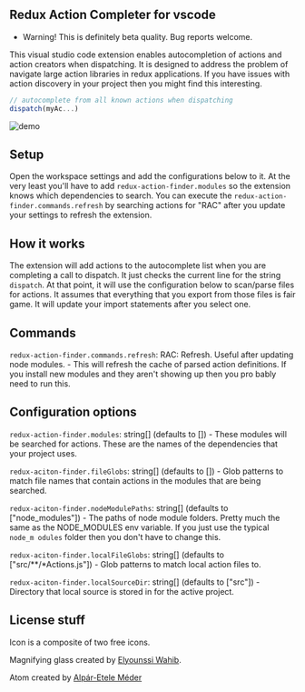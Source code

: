 ## Redux Action Completer for vscode 

* Warning! This is definitely beta quality. Bug reports welcome.

This visual studio code extension enables autocompletion of actions and action creators when dispatching. It is designed to address the problem of navigate large action libraries in redux applications. If you have issues with action discovery in your project then you might find this interesting.

```javascript
// autocomplete from all known actions when dispatching
dispatch(myAc...)
```

![demo](https://fat.gfycat.com/InfantileEquatorialAmbushbug.gif)

## Setup

Open the workspace settings and add the configurations below to it. At the very least you'll have to add `redux-action-finder.modules` so the extension knows which dependencies to search. You can execute the `redux-action-finder.commands.refresh` by searching actions for "RAC" after you update your settings to refresh the extension.

## How it works

The extension will add actions to the autocomplete list when you are completing a call to dispatch. It just checks the current line for the string `dispatch`. At that point, it will use the configuration below to scan/parse files for actions. It assumes that everything that you export from those files is fair game. It will update your import statements after you select one.

## Commands

`redux-action-finder.commands.refresh`: RAC: Refresh. Useful after updating node modules. - This will refresh the cache of parsed action definitions. If you install new modules and they aren't showing up then you pro
bably need to run this.


## Configuration options

`redux-action-finder.modules`: string[] (defaults to []) - These modules will be searched for actions. These are the names of the dependencies that your project uses.

`redux-aciton-finder.fileGlobs`: string[] (defaults to []) - Glob patterns to match file names that contain actions in the modules that are being searched.

`redux-aciton-finder.nodeModulePaths`: string[] (defaults to ["node_modules"]) - The paths of node module folders. Pretty much the same as the NODE_MODULES env variable. If you just use the typical `node_m
odules` folder then you don't have to change this.

`redux-aciton-finder.localFileGlobs`: string[] (defaults to ["src/**/*Actions.js"]) - Glob patterns to match local action files to.

`redux-aciton-finder.localSourceDir`: string[] (defaults to ["src"]) - Directory that local source is stored in for the active project.


## License stuff

Icon is a composite of two free icons.

Magnifying glass created by [Elyounssi Wahib](https://www.iconfinder.com/Wahib).

Atom created by [Alpár-Etele Méder](https://www.iconfinder.com/pocike)